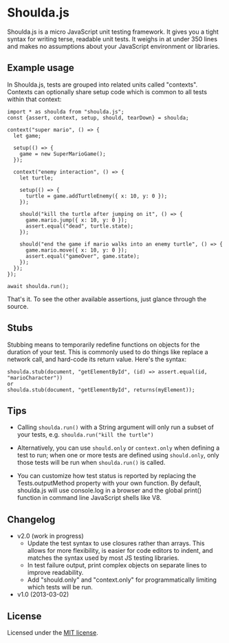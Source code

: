 Shoulda.js
==========
Shoulda.js is a micro JavaScript unit testing framework. It gives you a tight syntax for writing terse,
readable unit tests. It weighs in at under 350 lines and makes no assumptions about your JavaScript
environment or libraries.

Example usage
-------------
In Shoulda.js, tests are grouped into related units called "contexts". Contexts can optionally share setup
code which is common to all tests within that context:

    import * as shoulda from "shoulda.js";
    const {assert, context, setup, should, tearDown} = shoulda;

    context("super mario", () => {
      let game;

      setup(() => {
        game = new SuperMarioGame();
      });

      context("enemy interaction", () => {
        let turtle;

        setup(() => {
          turtle = game.addTurtleEnemy({ x: 10, y: 0 });
        });

        should("kill the turtle after jumping on it", () => {
          game.mario.jump({ x: 10, y: 0 });
          assert.equal("dead", turtle.state);
        });

        should("end the game if mario walks into an enemy turtle", () => {
          game.mario.move({ x: 10, y: 0 });
          assert.equal("gameOver", game.state);
        });
      });
    });

    await shoulda.run();

That's it. To see the other available assertions, just glance through the source.

Stubs
-----
Stubbing means to temporarily redefine functions on objects for the duration of your test. This is commonly
used to do things like replace a network call, and hard-code its return value. Here's the syntax:

    shoulda.stub(document, "getElementById", (id) => assert.equal(id, "marioCharacter"))
    or
    shoulda.stub(document, "getElementById", returns(myElement));

Tips
----
- Calling `shoulda.run()` with a String argument will only run a subset of your tests, e.g.
  `shoulda.run("kill the turtle")`

- Alternatively, you can use `should.only` or `context.only` when defining a test to run; when one or more
  tests are defined using `should.only`, only those tests will be run when `shoulda.run()` is called.

- You can customize how test status is reported by replacing the Tests.outputMethod property with your own
  function. By default, shoulda.js will use console.log in a browser and the global print() function in
  command line JavaScript shells like V8.

Changelog
---------
* v2.0 (work in progress)
  * Update the test syntax to use closures rather than arrays. This allows for more flexibility, is easier for
    code editors to indent, and matches the syntax used by most JS testing libraries.
  * In test failure output, print complex objects on separate lines to improve readability.
  * Add "should.only" and "context.only" for programmatically limiting which tests will be run.
* v1.0 (2013-03-02)

License
-------
Licensed under the [MIT license](http://www.opensource.org/licenses/mit-license.php).
